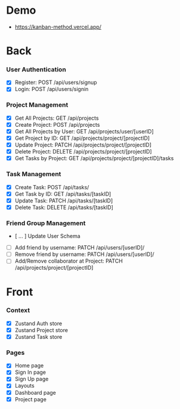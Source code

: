 # Demo

 - https://kanban-method.vercel.app/

# Back

### User Authentication

- [x] Register: POST /api/users/signup
- [x] Login: POST /api/users/signin

### Project Management

- [x] Get All Projects: GET /api/projects
- [x] Create Project: POST /api/projects
- [x] Get All Projects by User: GET /api/projects/user/[userID]
- [x] Get Project by ID: GET /api/projects/project/[projectID]
- [x] Update Project: PATCH /api/projects/project/[projectID]
- [x] Delete Project: DELETE /api/projects/project/[projectID]
- [x] Get Tasks by Project: GET /api/projects/project/[projectID]/tasks

### Task Management

- [x] Create Task: POST /api/tasks/
- [x] Get Task by ID: GET /api/tasks/[taskID]
- [x] Update Task: PATCH /api/tasks/[taskID]
- [x] Delete Task: DELETE /api/tasks/[taskID]

### Friend Group Management

- [ ... ] Update User Schema
- [ ] Add friend by username: PATCH /api/users/[userID]/
- [ ] Remove friend by username: PATCH /api/users/[userID]/
- [ ] Add/Remove collaborator at Project: PATCH /api/projects/project/[projectID]

# Front

### Context

- [x] Zustand Auth store
- [x] Zustand Project store
- [x] Zustand Task store

### Pages

- [x] Home page
- [x] Sign In page
- [x] Sign Up page
- [x] Layouts
- [x] Dashboard page
- [x] Project page